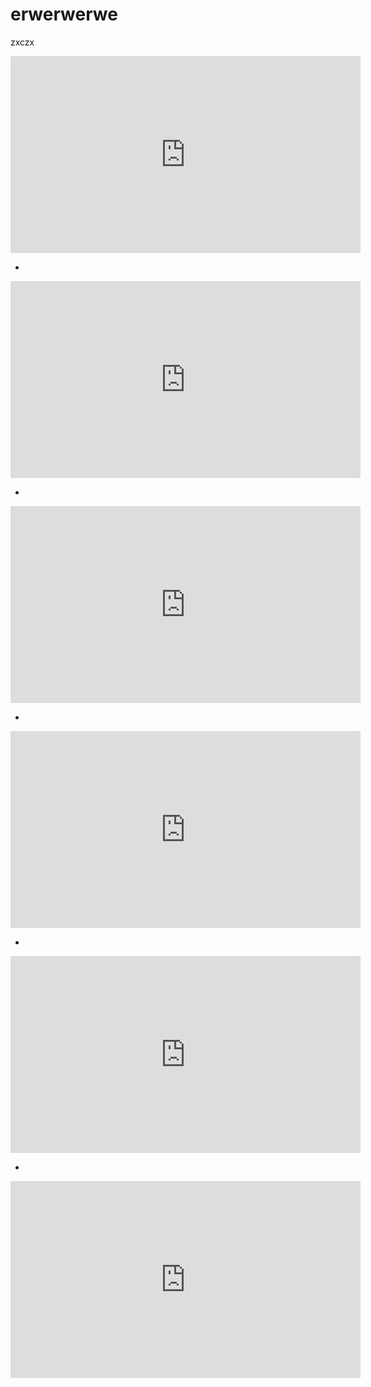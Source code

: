 # erwerwerwe

zxczx

<iframe width="560" height="315" src="https://frontend.vh.yandex.ru/player/vkQ91cARoO04?from=partner&mute=1&autoplay=1&branding=0" allow="autoplay; fullscreen; accelerometer; gyroscope; picture-in-picture; encrypted-media" frameborder="0" scrolling="no" allowfullscreen></iframe>

-

<iframe width="560" height="315" src="https://frontend.vh.yandex.ru/player/v_mp9U4Tc52k?from=partner&mute=1&autoplay=1&branding=0" allow="autoplay; fullscreen; accelerometer; gyroscope; picture-in-picture; encrypted-media" frameborder="0" scrolling="no" allowfullscreen></iframe>

-

<iframe width="560" height="315" src="https://frontend.vh.yandex.ru/player/v6uaWb9BHsyE?from=partner&mute=1&autoplay=1&branding=0" allow="autoplay; fullscreen; accelerometer; gyroscope; picture-in-picture; encrypted-media" frameborder="0" scrolling="no" allowfullscreen></iframe>

-

<iframe width="560" height="315" src="https://frontend.vh.yandex.ru/player/vaXnhOebKXGI?from=partner&mute=1&autoplay=1&branding=0" allow="autoplay; fullscreen; accelerometer; gyroscope; picture-in-picture; encrypted-media" frameborder="0" scrolling="no" allowfullscreen></iframe>

-

<iframe width="560" height="315" src="https://frontend.vh.yandex.ru/player/ve1mg4EtAkyA?from=partner&mute=1&autoplay=1&branding=0" allow="autoplay; fullscreen; accelerometer; gyroscope; picture-in-picture; encrypted-media" frameborder="0" scrolling="no" allowfullscreen></iframe>

-

<iframe width="560" height="315" src="https://frontend.vh.yandex.ru/player/veNoFL_6mznM?from=partner&mute=1&autoplay=1&branding=0" allow="autoplay; fullscreen; accelerometer; gyroscope; picture-in-picture; encrypted-media" frameborder="0" scrolling="no" allowfullscreen></iframe>
